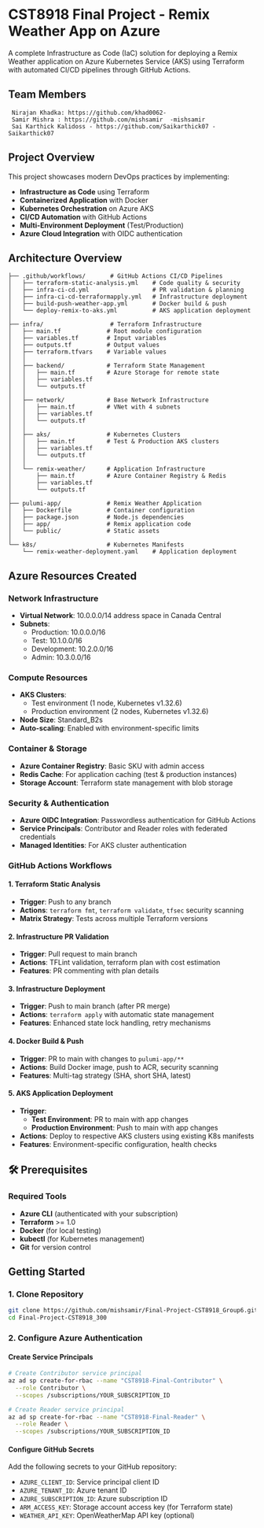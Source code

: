 # CST8918 Final Project - Remix Weather App on Azure

A complete Infrastructure as Code (IaC) solution for deploying a Remix Weather application on Azure Kubernetes Service (AKS) using Terraform with automated CI/CD pipelines through GitHub Actions.



##  Team Members
     Nirajan Khadka: https://github.com/khad0062- 
     Samir Mishra : https://github.com/mishsamir  -mishsamir
     Sai Karthick Kalidoss - https://github.com/Saikarthick07 -Saikarthick07

##  Project Overview

This project showcases modern DevOps practices by implementing:

- **Infrastructure as Code** using Terraform
- **Containerized Application** with Docker
- **Kubernetes Orchestration** on Azure AKS
- **CI/CD Automation** with GitHub Actions
- **Multi-Environment Deployment** (Test/Production)
- **Azure Cloud Integration** with OIDC authentication

## Architecture Overview

```
├── .github/workflows/       # GitHub Actions CI/CD Pipelines
│   ├── terraform-static-analysis.yml    # Code quality & security
│   ├── infra-ci-cd.yml                  # PR validation & planning
│   ├── infra-ci-cd-terraformapply.yml   # Infrastructure deployment
│   ├── build-push-weather-app.yml       # Docker build & push
│   └── deploy-remix-to-aks.yml          # AKS application deployment
│
├── infra/                   # Terraform Infrastructure
│   ├── main.tf             # Root module configuration
│   ├── variables.tf        # Input variables
│   ├── outputs.tf          # Output values
│   ├── terraform.tfvars    # Variable values
│   │
│   ├── backend/            # Terraform State Management
│   │   ├── main.tf         # Azure Storage for remote state
│   │   ├── variables.tf
│   │   └── outputs.tf
│   │
│   ├── network/            # Base Network Infrastructure
│   │   ├── main.tf         # VNet with 4 subnets
│   │   ├── variables.tf
│   │   └── outputs.tf
│   │
│   ├── aks/                # Kubernetes Clusters
│   │   ├── main.tf         # Test & Production AKS clusters
│   │   ├── variables.tf
│   │   └── outputs.tf
│   │
│   └── remix-weather/      # Application Infrastructure
│       ├── main.tf         # Azure Container Registry & Redis
│       ├── variables.tf
│       └── outputs.tf
│
├── pulumi-app/             # Remix Weather Application
│   ├── Dockerfile          # Container configuration
│   ├── package.json        # Node.js dependencies
│   ├── app/                # Remix application code
│   └── public/             # Static assets
│
└── k8s/                    # Kubernetes Manifests
    └── remix-weather-deployment.yaml    # Application deployment
```

##  Azure Resources Created

### Network Infrastructure
- **Virtual Network**: 10.0.0.0/14 address space in Canada Central
- **Subnets**: 
  - Production: 10.0.0.0/16
  - Test: 10.1.0.0/16 
  - Development: 10.2.0.0/16
  - Admin: 10.3.0.0/16

### Compute Resources
- **AKS Clusters**: 
  - Test environment (1 node, Kubernetes v1.32.6)
  - Production environment (2 nodes, Kubernetes v1.32.6)
- **Node Size**: Standard_B2s 
- **Auto-scaling**: Enabled with environment-specific limits

### Container & Storage
- **Azure Container Registry**: Basic SKU with admin access
- **Redis Cache**: For application caching (test & production instances)
- **Storage Account**: Terraform state management with blob storage

### Security & Authentication
- **Azure OIDC Integration**: Passwordless authentication for GitHub Actions
- **Service Principals**: Contributor and Reader roles with federated credentials
- **Managed Identities**: For AKS cluster authentication


### GitHub Actions Workflows
#### 1. Terraform Static Analysis
- **Trigger**: Push to any branch
- **Actions**: `terraform fmt`, `terraform validate`, `tfsec` security scanning
- **Matrix Strategy**: Tests across multiple Terraform versions

#### 2. Infrastructure PR Validation
- **Trigger**: Pull request to main branch
- **Actions**: TFLint validation, terraform plan with cost estimation
- **Features**: PR commenting with plan details

#### 3. Infrastructure Deployment
- **Trigger**: Push to main branch (after PR merge)
- **Actions**: `terraform apply` with automatic state management
- **Features**: Enhanced state lock handling, retry mechanisms

#### 4. Docker Build & Push
- **Trigger**: PR to main with changes to `pulumi-app/**`
- **Actions**: Build Docker image, push to ACR, security scanning
- **Features**: Multi-tag strategy (SHA, short SHA, latest)

#### 5. AKS Application Deployment
- **Trigger**: 
  - **Test Environment**: PR to main with app changes
  - **Production Environment**: Push to main with app changes
- **Actions**: Deploy to respective AKS clusters using existing K8s manifests
- **Features**: Environment-specific configuration, health checks

## 🛠️ Prerequisites

### Required Tools
- **Azure CLI** (authenticated with your subscription)
- **Terraform** >= 1.0
- **Docker** (for local testing)
- **kubectl** (for Kubernetes management)
- **Git** for version control


##  Getting Started

### 1. Clone Repository
```bash
git clone https://github.com/mishsamir/Final-Project-CST8918_Group6.git
cd Final-Project-CST8918_300
```

### 2. Configure Azure Authentication

#### Create Service Principals
```bash
# Create Contributor service principal
az ad sp create-for-rbac --name "CST8918-Final-Contributor" \
  --role Contributor \
  --scopes /subscriptions/YOUR_SUBSCRIPTION_ID

# Create Reader service principal  
az ad sp create-for-rbac --name "CST8918-Final-Reader" \
  --role Reader \
  --scopes /subscriptions/YOUR_SUBSCRIPTION_ID
```

#### Configure GitHub Secrets
Add the following secrets to your GitHub repository:
- `AZURE_CLIENT_ID`: Service principal client ID
- `AZURE_TENANT_ID`: Azure tenant ID
- `AZURE_SUBSCRIPTION_ID`: Azure subscription ID
- `ARM_ACCESS_KEY`: Storage account access key (for Terraform state)
- `WEATHER_API_KEY`: OpenWeatherMap API key (optional)

